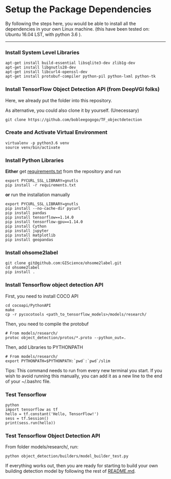 Setup the Package Dependencies
==================

By following the steps here, you would be able to install all the dependencies in your own Linux machine. (this have been tested on: Ubuntu 16.04 LST, with python 3.6 ).


-----


### Install System Level Libraries
``` shell
apt-get install build-essential libsqlite3-dev zlib1g-dev
apt-get install libgnutls28-dev
apt-get install libcurl4-openssl-dev
apt-get install protobuf-compiler python-pil python-lxml python-tk
```



### Install TensorFlow Object Detection API (from DeepVGI folks)
Here, we already put the folder into this repository. 

As alternative, you could also clone it by yourself. (Unecessary)
``` shell
git clone https://github.com/bobleegogogo/TF_objectdetection
```


### Create and Activate Virtual Environment
``` shell 
virtualenv -p python3.6 venv
source venv/bin/activate
```

### Install Python Libraries
**Either** get [requirements.txt](requirements.txt) from the repository and run
``` shell
export PYCURL_SSL_LIBRARY=gnutls
pip install -r requirements.txt
```

**or** run the installation manually
``` shell
export PYCURL_SSL_LIBRARY=gnutls
pip install --no-cache-dir pycurl
pip install pandas
pip install tensorflow==1.14.0
pip install tensorflow-gpu==1.14.0
pip install Cython
pip install jupyter
pip install matplotlib
pip install geopandas
```

### Install ohsome2label
``` shell
git clone git@github.com:GIScience/ohsome2label.git
cd ohsome2label
pip install .
```

### Install Tensorflow object detection API

First, you need to install COCO API

``` shell
cd cocoapi/PythonAPI
make
cp -r pycocotools <path_to_tensorflow_models>/models/research/
```
Then, you need to compile the protobuf

``` shell
# From models/research/
protoc object_detection/protos/*.proto --python_out=.
```
Then, add Libraries to PYTHONPATH

``` shell
# From models/research/
export PYTHONPATH=$PYTHONPATH:`pwd`:`pwd`/slim
```
Tips: This command needs to run from every new terminal you start. If you wish to avoid running this manually, you can add it as a new line to the end of your ~/.bashrc file.



### Test Tensorflow
``` shell
python
import tensorflow as tf
hello = tf.constant('Hello, TensorFlow!')
sess = tf.Session()
print(sess.run(hello))
```
### Test Tensorflow Object Detection API
From folder models/research/, run:
``` shell
python object_detection/builders/model_builder_test.py
```


If everything works out, then you are ready for starting to build your own building detection model by following the rest of [README.md](README.md).
